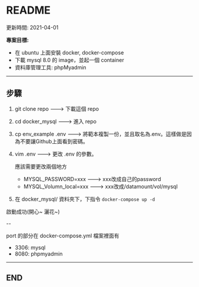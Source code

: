 # README

更新時間: 2021-04-01

**專案目標:**

- 在 ubuntu 上面安裝 docker, docker-compose
- 下載 mysql 8.0 的 image，並起一個 container
- 資料庫管理工具: phpMyadmin

---

## 步驟

1. git clone repo   ---> 下載這個 repo
2. cd docker_mysql  ---> 進入 repo
3. cp env_example .env  ---> 將範本複製一份，並且取名為.env。這樣做是因為不要讓Github上面看到密碼。
4. vim .env  ---> 更改 .env 的參數。

    應該需要更改兩個地方

    - MYSQL_PASSWORD=xxx  ---> xxx改成自己的password
    - MYSQL_Volumn_local=xxx  ---> xxx改成/datamount/vol/mysql

5. 在 docker_mysql/ 資料夾下，下指令 `docker-compose up -d`

啟動成功(開心~ 灑花~)

--

port 的部分在 docker-compose.yml 檔案裡面有

- 3306: mysql
- 8080: phpmyadmin

---

## END
